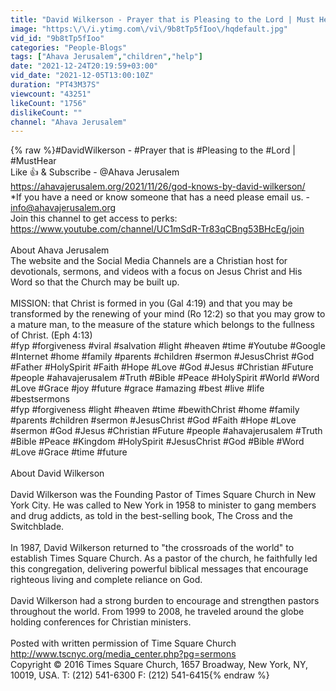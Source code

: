 ```yaml
---
title: "David Wilkerson - Prayer that is Pleasing to the Lord | Must Hear"
image: "https:\/\/i.ytimg.com\/vi\/9b8tTp5fIoo\/hqdefault.jpg"
vid_id: "9b8tTp5fIoo"
categories: "People-Blogs"
tags: ["Ahava Jerusalem","children","help"]
date: "2021-12-24T20:19:59+03:00"
vid_date: "2021-12-05T13:00:10Z"
duration: "PT43M37S"
viewcount: "43251"
likeCount: "1756"
dislikeCount: ""
channel: "Ahava Jerusalem"
---
```

{% raw %}#DavidWilkerson - #Prayer that is #Pleasing to the #Lord | #MustHear<br />Like 👍  &amp; Subscribe - @Ahava Jerusalem <br /><a rel="nofollow" target="blank" href="https://ahavajerusalem.org/2021/11/26/god-knows-by-david-wilkerson/">https://ahavajerusalem.org/2021/11/26/god-knows-by-david-wilkerson/</a><br />*If you have a need or know someone that has a need please email us. - info@ahavajerusalem.org<br />Join this channel to get access to perks:<br /><a rel="nofollow" target="blank" href="https://www.youtube.com/channel/UC1mSdR-Tr83qCBng53BHcEg/join">https://www.youtube.com/channel/UC1mSdR-Tr83qCBng53BHcEg/join</a><br /><br />About Ahava Jerusalem <br /> The website and the Social Media Channels are a Christian host for devotionals, sermons, and videos with a focus on Jesus Christ and His Word so that the Church may be built up. <br /><br />MISSION: that Christ is formed in you (Gal 4:19) and that you may be transformed by the renewing of your mind (Ro 12:2) so that you may grow to a mature man, to the measure of the stature which belongs to the fullness of Christ. (Eph 4:13)<br />#fyp #forgiveness #viral #salvation #light #heaven #time #Youtube #Google #Internet #home #family #parents #children  #sermon #JesusChrist #God #Father #HolySpirit #Faith #Hope #Love  #God #Jesus #Christian #Future #people #ahavajerusalem #Truth #Bible #Peace #HolySpirit #World #Word #Love #Grace #joy #future #grace #amazing #best #live #life #bestsermons<br />#fyp #forgiveness #light #heaven #time #bewithChrist #home #family #parents #children  #sermon #JesusChrist #God #Faith #Hope #Love #sermon  #God #Jesus #Christian #Future #people #ahavajerusalem #Truth #Bible #Peace #Kingdom #HolySpirit #JesusChrist #God #Bible #Word #Love #Grace #time #future<br /><br />About David Wilkerson<br /><br />David Wilkerson was the Founding Pastor of Times Square Church in New York City. He was called to New York in 1958 to minister to gang members and drug addicts, as told in the best-selling book, The Cross and the Switchblade.<br /> <br />In 1987, David Wilkerson returned to &quot;the crossroads of the world&quot; to establish Times Square Church. As a pastor of the church, he faithfully led this congregation, delivering powerful biblical messages that encourage righteous living and complete reliance on God.<br /> <br />David Wilkerson had a strong burden to encourage and strengthen pastors throughout the world. From 1999 to 2008, he traveled around the globe holding conferences for Christian ministers.<br /><br />Posted with written permission of Time Square Church<br /><a rel="nofollow" target="blank" href="http://www.tscnyc.org/media_center.php?pg=sermons">http://www.tscnyc.org/media_center.php?pg=sermons</a> <br />Copyright © 2016 Times Square Church, 1657 Broadway, New York, NY, 10019, USA. T: (212) 541-6300 F: (212) 541-6415{% endraw %}
